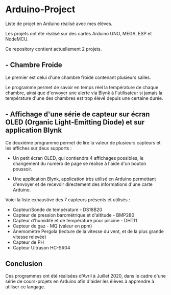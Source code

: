 # Arduino-Project
Liste de projet en Arduino réalisé avec mes élèves.

Les projets ont été réalisé sur des cartes Arduino UNO, MEGA, ESP et NodeMCU.

Ce repository contient actuellement 2 projets.

## - Chambre Froide
Le premier est celui d'une chambre froide contenant plusieurs salles.
  
Le programme permet de savoir en temps réel la température de chaque chambre, ainsi que d'envoyer une alerte via Blynk à l'utilisateur si jamais la température d'une des chambres est trop élevé depuis une certaine durée.


## - Affichage d'une série de capteur sur écran OLED (Organic Light-Emitting Diode) et sur application Blynk

Ce deuxième programme permet de lire la valeur de plusieurs capteurs et les affiches sur deux supports :

- Un petit écran OLED, qui contiendra 4 affichages possibles, le changement du numéro de page se réalise à l'aide d'un bouton poussoir.

- Une application Blynk, application très utilisé en Arduino permettant d'envoyer et de recevoir directement des informations d'une carte Arduino.

Voici la liste exhaustive des 7 capteurs présents et utilisés :

  - Capteur/Sonde de température - DS18B20
  - Capteur de pression barométrique et d'altitude - BMP280
  - Capteur d'humidité et de température pour piscine - DHT11
  - Capteur de gaz - MQ (valeur en ppm)
  - Anemomètre Pergola (lecture de la vitesse du vent, et de la plus grande vitesse relevée)
  - Capteur de PH
  - Capteur Ultrason HC-SR04
  
## Conclusion

Ces programmes ont été réalisées d'Avril à Juillet 2020, dans le cadre d'une série de cours-projets en Arduino afin d'aider les élèves à apprendre à utiliser ce langage.
